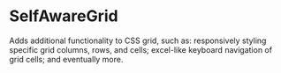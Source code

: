 # SelfAwareGrid
Adds additional functionality to CSS grid, such as: responsively styling specific grid columns, rows, and cells; excel-like keyboard navigation of grid cells; and eventually more.

